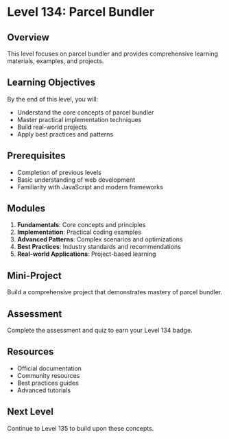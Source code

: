 # Level 134: Parcel Bundler

## Overview
This level focuses on parcel bundler and provides comprehensive learning materials, examples, and projects.

## Learning Objectives
By the end of this level, you will:
- Understand the core concepts of parcel bundler
- Master practical implementation techniques
- Build real-world projects
- Apply best practices and patterns

## Prerequisites
- Completion of previous levels
- Basic understanding of web development
- Familiarity with JavaScript and modern frameworks

## Modules
1. **Fundamentals**: Core concepts and principles
2. **Implementation**: Practical coding examples
3. **Advanced Patterns**: Complex scenarios and optimizations
4. **Best Practices**: Industry standards and recommendations
5. **Real-world Applications**: Project-based learning

## Mini-Project
Build a comprehensive project that demonstrates mastery of parcel bundler.

## Assessment
Complete the assessment and quiz to earn your Level 134 badge.

## Resources
- Official documentation
- Community resources
- Best practices guides
- Advanced tutorials

## Next Level
Continue to Level 135 to build upon these concepts.
